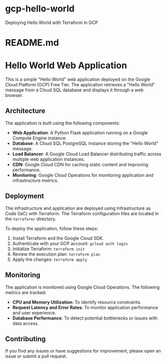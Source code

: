 # gcp-hello-world
Deploying Hello World with Terraform in GCP

# README.md
# Hello World Web Application

This is a simple "Hello World" web application deployed on the Google Cloud Platform (GCP) Free Tier. The application retrieves a "Hello World" message from a Cloud SQL database and displays it through a web browser.

## Architecture

The application is built using the following components:

- **Web Application**: A Python Flask application running on a Google Compute Engine instance.
- **Database**: A Cloud SQL PostgreSQL instance storing the "Hello World" message.
- **Load Balancer**: A Google Cloud Load Balancer distributing traffic across multiple web application instances.
- **CDN**: Google Cloud CDN for caching static content and improving performance.
- **Monitoring**: Google Cloud Operations for monitoring application and infrastructure metrics.

## Deployment

The infrastructure and application are deployed using Infrastructure as Code (IaC) with Terraform. The Terraform configuration files are located in the `terraform/` directory.

To deploy the application, follow these steps:

1. Install Terraform and the Google Cloud SDK.
2. Authenticate with your GCP account: `gcloud auth login`
3. Initialize Terraform: `terraform init`
4. Review the execution plan: `terraform plan`
5. Apply the changes: `terraform apply`

## Monitoring

The application is monitored using Google Cloud Operations. The following metrics are tracked:

- **CPU and Memory Utilization**: To identify resource constraints.
- **Request Latency and Error Rates**: To monitor application performance and user experience.
- **Database Performance**: To detect potential bottlenecks or issues with data access.

## Contributing

If you find any issues or have suggestions for improvement, please open an issue or submit a pull request.
